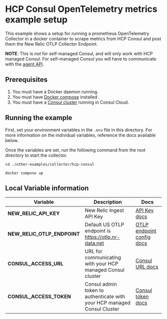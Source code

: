 # HCP Consul OpenTelemetry metrics example setup

This example shows a setup for running a prometheus OpenTelemetry Collector in a docker container to scrape metrics from HCP Consul and post them the New Relic OTLP Collector Endpoint.

**NOTE**: This is *not* for self-managed Consul, and will only work with HCP managed Consul. For self-managed Consul you will have to communicate with the [agent API](https://developer.hashicorp.com/consul/api-docs/agent).


## Prerequisites

1. You must have a Docker daemon running.
2. You must have [Docker compose](https://docs.docker.com/compose/) installed .
3. You must have a [Consul cluster](https://developer.hashicorp.com/hcp/docs/consul) running in Consul Cloud.

## Running the example
First, set your environment variables in the `.env` file in this directory. For more information on the individual variables, reference the docs available below.

Once the variables are set, run the following command from the root directory to start the collector.

```shell
cd ./other-examples/collector/hcp-consul

docker compose up
```

## Local Variable information

| Variable | Description | Docs |
| -------- | ----------- | ---- |
| **NEW_RELIC_API_KEY** |New Relic Ingest API Key |[API Key docs](https://docs.newrelic.com/docs/apis/intro-apis/new-relic-api-keys/) | 
| **NEW_RELIC_OTLP_ENDPOINT** |Default US OTLP endpoint is https://otlp.nr-data.net | [OTLP endpoint config docs](https://docs.newrelic.com/docs/more-integrations/open-source-telemetry-integrations/opentelemetry/get-started/opentelemetry-set-up-your-app/#review-settings) |
| **CONSUL_ACCESS_URL** | URL for communicating with your HCP managed Consul cluster |[Consul URL docs](https://developer.hashicorp.com/hcp/docs/consul/hcp-managed/access#get-access-url)|
| **CONSUL_ACCESS_TOKEN** | Consul admin token to authenticate with your HCP managed Consul Cluster| [Consul token docs](https://developer.hashicorp.com/hcp/docs/consul/hcp-managed/access#generate-admin-token) |